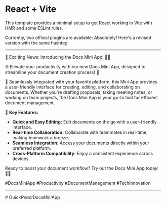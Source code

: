 # React + Vite

This template provides a minimal setup to get React working in Vite with HMR and some ESLint rules.

Currently, two official plugins are available:
Absolutely! Here's a revised version with the same hashtag:

---

🚀 Exciting News: Introducing the Docs Mini App! 📄✨

🌐 Elevate your productivity with our new Docs Mini App, designed to streamline your document creation process! 🚀

🔗 Seamlessly integrated with your favorite platform, this Mini App provides a user-friendly interface for creating, editing, and collaborating on documents. Whether you're drafting proposals, taking meeting notes, or working on team projects, the Docs Mini App is your go-to tool for efficient document management.

🎨 **Key Features:**
- **Quick and Easy Editing:** Edit documents on the go with a user-friendly interface.
- **Real-time Collaboration:** Collaborate with teammates in real-time, making teamwork a breeze.
- **Seamless Integration:** Access your documents directly within your preferred platform.
- **Cross-Platform Compatibility:** Enjoy a consistent experience across devices.

Ready to boost your document workflow? Try out the Docs Mini App today! 🚀📄

#DocsMiniApp #Productivity #DocumentManagement #TechInnovation

---
#   O u i c k _ R e a c t _ D o c s _ M i n i _ A p p 
 
 
